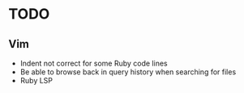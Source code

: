 # TODO

## Vim

* Indent not correct for some Ruby code lines
* Be able to browse back in query history when searching for files
* Ruby LSP
